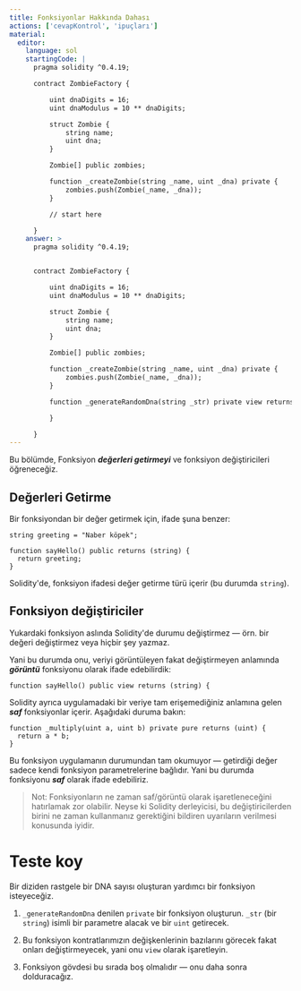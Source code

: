 ```yaml
---
title: Fonksiyonlar Hakkında Dahası
actions: ['cevapKontrol', 'ipuçları']
material:
  editor:
    language: sol
    startingCode: |
      pragma solidity ^0.4.19;

      contract ZombieFactory {

          uint dnaDigits = 16;
          uint dnaModulus = 10 ** dnaDigits;

          struct Zombie {
              string name;
              uint dna;
          }

          Zombie[] public zombies;

          function _createZombie(string _name, uint _dna) private {
              zombies.push(Zombie(_name, _dna));
          }

          // start here

      }
    answer: >
      pragma solidity ^0.4.19;


      contract ZombieFactory {

          uint dnaDigits = 16;
          uint dnaModulus = 10 ** dnaDigits;

          struct Zombie {
              string name;
              uint dna;
          }

          Zombie[] public zombies;

          function _createZombie(string _name, uint _dna) private {
              zombies.push(Zombie(_name, _dna));
          } 

          function _generateRandomDna(string _str) private view returns (uint) {

          }

      }
---
```


Bu bölümde, Fonksiyon ***değerleri getirmeyi*** ve fonksiyon değiştiricileri öğreneceğiz.

## Değerleri Getirme

Bir fonksiyondan bir değer getirmek için, ifade şuna benzer:

```
string greeting = "Naber köpek";

function sayHello() public returns (string) {
  return greeting;
}
```

Solidity'de, fonksiyon ifadesi değer getirme türü içerir (bu durumda `string`).

## Fonksiyon değiştiriciler

Yukardaki fonksiyon aslında Solidity'de durumu değiştirmez — örn. bir değeri değiştirmez veya hiçbir şey yazmaz.

Yani bu durumda onu, veriyi görüntüleyen fakat değiştirmeyen anlamında ***görüntü*** fonksiyonu olarak ifade edebilirdik:

```
function sayHello() public view returns (string) {
```

Solidity ayrıca uygulamadaki bir veriye tam erişemediğiniz anlamına gelen ***saf*** fonksiyonlar içerir. Aşağıdaki duruma bakın:

```
function _multiply(uint a, uint b) private pure returns (uint) {
  return a * b;
}
```

Bu fonksiyon uygulamanın durumundan tam okumuyor — getirdiği değer sadece kendi fonksiyon parametrelerine bağlıdır. Yani bu durumda fonksiyonu ***saf*** olarak ifade edebiliriz.

> Not: Fonksiyonların ne zaman saf/görüntü olarak işaretleneceğini hatırlamak zor olabilir. Neyse ki Solidity derleyicisi, bu değiştiricilerden birini ne zaman kullanmanız gerektiğini bildiren uyarıların verilmesi konusunda iyidir.

# Teste koy

Bir diziden rastgele bir DNA sayısı oluşturan yardımcı bir fonksiyon isteyeceğiz.

1. `_generateRandomDna` denilen `private` bir fonksiyon oluşturun. `_str` (bir `string`) isimli bir parametre alacak ve bir `uint` getirecek.

2. Bu fonksiyon kontratlarımızın değişkenlerinin bazılarını görecek fakat onları değiştirmeyecek, yani onu `view` olarak işaretleyin.

3. Fonksiyon gövdesi bu sırada boş olmalıdır — onu daha sonra dolduracağız.

